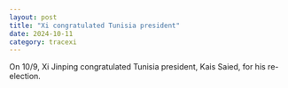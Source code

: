 ```yaml
---
layout: post
title: "Xi congratulated Tunisia president"
date: 2024-10-11
category: tracexi
---
```


On 10/9, Xi Jinping congratulated Tunisia president, Kais Saied, for his re-election.
